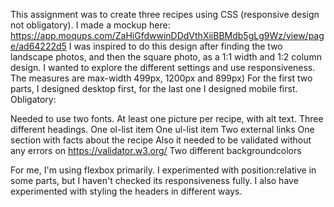 This assignment was to create three recipes using CSS (responsive design not obligatory). 
I made a mockup here: https://app.moqups.com/ZaHiGfdwwinDDdVthXiiBBMdb5gLg9Wz/view/page/ad64222d5
I was inspired to do this design after finding the two landscape photos, and then the square photo, as a 1:1 width and 1:2 column design.
I wanted to explore the different settings and use responsiveness. The measures are max-width 499px, 1200px and 899px) 
For the first two parts, I designed desktop first, for the last one I designed mobile first.
Obligatory: 

Needed to use two fonts.
At least one picture per recipe, with alt text.
Three different headings.
One ol-list item
One ul-list item
Two external links
One section with facts about the recipe
Also it needed to be validated without any errors on https://validator.w3.org/
Two different backgroundcolors

For me, I'm using flexbox primarily. I experimented with position:relative in some parts, but I haven't checked its responsiveness fully.
I also have experimented with styling the headers in different ways.
